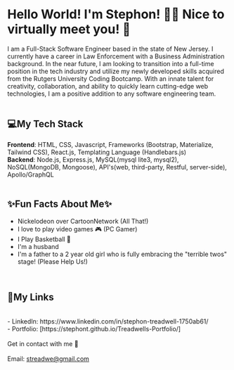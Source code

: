 # Hello World! I'm Stephon! 👋🏽 Nice to virtually meet you! 🤝

I am a Full-Stack Software Engineer based in the state of New Jersey. I currently have a career in Law Enforcement with a Business Administration background. In the near future, I am looking to transition into a full-time position in the tech industry and utilize my newly developed skills acquired from the Rutgers University Coding Bootcamp. With an innate talent for creativity, collaboration, and ability to quickly learn cutting-edge web technologies, I am a positive addition to any software engineering team.
<br>
<br>

## 💻My Tech Stack
<strong>Frontend</strong>: HTML, CSS, Javascript, Frameworks (Bootstrap, Materialize, Tailwind CSS), React.js, Templating Language (Handlebars.js)
<br>
<strong>Backend</strong>: Node.js, Express.js, MySQL(mysql lite3, mysql2), NoSQL(MongoDB, Mongoose), API's(web, third-party, Restful, server-side), Apollo/GraphQL
<br>
<br>

## ✨Fun Facts About Me✨
- Nickelodeon over CartoonNetwork (All That!)
- I love to play video games 🎮 (PC Gamer)
- I Play Basketball 🏀
- I'm a husband 
- I'm a father to a 2 year old girl who is fully embracing the "terrible twos" stage! (Please Help Us!)
<br>

## 🔗My Links
<br>
- LinkedIn: https://www.linkedin.com/in/stephon-treadwell-1750ab61/
<br>
- Portfolio: [https://stephont.github.io/Treadwells-Portfolio/]
<br>
<br>
Get in contact with me 📧
<br>
<br>
Email: <a href = "mailto:streadwe@gmail.com">streadwe@gmail.com</a>
 
